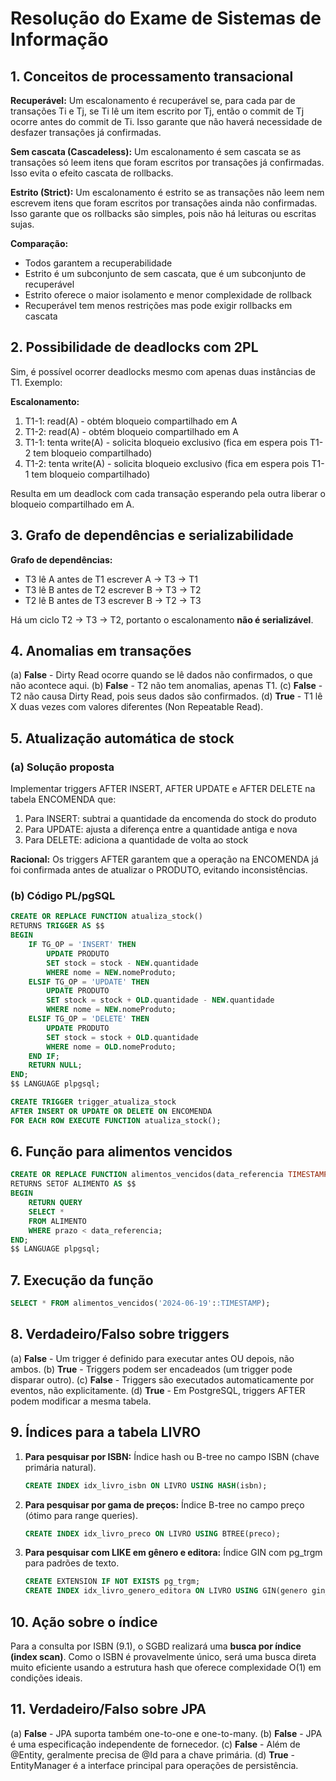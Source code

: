 # Resolução do Exame de Sistemas de Informação

## 1. Conceitos de processamento transacional

**Recuperável:** Um escalonamento é recuperável se, para cada par de transações Ti e Tj, se Ti lê um item escrito por Tj, então o commit de Tj ocorre antes do commit de Ti. Isso garante que não haverá necessidade de desfazer transações já confirmadas.

**Sem cascata (Cascadeless):** Um escalonamento é sem cascata se as transações só leem itens que foram escritos por transações já confirmadas. Isso evita o efeito cascata de rollbacks.

**Estrito (Strict):** Um escalonamento é estrito se as transações não leem nem escrevem itens que foram escritos por transações ainda não confirmadas. Isso garante que os rollbacks são simples, pois não há leituras ou escritas sujas.

**Comparação:**
- Todos garantem a recuperabilidade
- Estrito é um subconjunto de sem cascata, que é um subconjunto de recuperável
- Estrito oferece o maior isolamento e menor complexidade de rollback
- Recuperável tem menos restrições mas pode exigir rollbacks em cascata

## 2. Possibilidade de deadlocks com 2PL

Sim, é possível ocorrer deadlocks mesmo com apenas duas instâncias de T1. Exemplo:

**Escalonamento:**
1. T1-1: read(A) - obtém bloqueio compartilhado em A
2. T1-2: read(A) - obtém bloqueio compartilhado em A
3. T1-1: tenta write(A) - solicita bloqueio exclusivo (fica em espera pois T1-2 tem bloqueio compartilhado)
4. T1-2: tenta write(A) - solicita bloqueio exclusivo (fica em espera pois T1-1 tem bloqueio compartilhado)

Resulta em um deadlock com cada transação esperando pela outra liberar o bloqueio compartilhado em A.

## 3. Grafo de dependências e serializabilidade

**Grafo de dependências:**
- T3 lê A antes de T1 escrever A → T3 → T1
- T3 lê B antes de T2 escrever B → T3 → T2
- T2 lê B antes de T3 escrever B → T2 → T3

Há um ciclo T2 → T3 → T2, portanto o escalonamento **não é serializável**.

## 4. Anomalias em transações

(a) **False** - Dirty Read ocorre quando se lê dados não confirmados, o que não acontece aqui.
(b) **False** - T2 não tem anomalias, apenas T1.
(c) **False** - T2 não causa Dirty Read, pois seus dados são confirmados.
(d) **True** - T1 lê X duas vezes com valores diferentes (Non Repeatable Read).

## 5. Atualização automática de stock

### (a) Solução proposta

Implementar triggers AFTER INSERT, AFTER UPDATE e AFTER DELETE na tabela ENCOMENDA que:
1. Para INSERT: subtrai a quantidade da encomenda do stock do produto
2. Para UPDATE: ajusta a diferença entre a quantidade antiga e nova
3. Para DELETE: adiciona a quantidade de volta ao stock

**Racional:** Os triggers AFTER garantem que a operação na ENCOMENDA já foi confirmada antes de atualizar o PRODUTO, evitando inconsistências.

### (b) Código PL/pgSQL

```sql
CREATE OR REPLACE FUNCTION atualiza_stock()
RETURNS TRIGGER AS $$
BEGIN
    IF TG_OP = 'INSERT' THEN
        UPDATE PRODUTO 
        SET stock = stock - NEW.quantidade
        WHERE nome = NEW.nomeProduto;
    ELSIF TG_OP = 'UPDATE' THEN
        UPDATE PRODUTO
        SET stock = stock + OLD.quantidade - NEW.quantidade
        WHERE nome = NEW.nomeProduto;
    ELSIF TG_OP = 'DELETE' THEN
        UPDATE PRODUTO
        SET stock = stock + OLD.quantidade
        WHERE nome = OLD.nomeProduto;
    END IF;
    RETURN NULL;
END;
$$ LANGUAGE plpgsql;

CREATE TRIGGER trigger_atualiza_stock
AFTER INSERT OR UPDATE OR DELETE ON ENCOMENDA
FOR EACH ROW EXECUTE FUNCTION atualiza_stock();
```

## 6. Função para alimentos vencidos

```sql
CREATE OR REPLACE FUNCTION alimentos_vencidos(data_referencia TIMESTAMP)
RETURNS SETOF ALIMENTO AS $$
BEGIN
    RETURN QUERY
    SELECT *
    FROM ALIMENTO
    WHERE prazo < data_referencia;
END;
$$ LANGUAGE plpgsql;
```

## 7. Execução da função

```sql
SELECT * FROM alimentos_vencidos('2024-06-19'::TIMESTAMP);
```

## 8. Verdadeiro/Falso sobre triggers

(a) **False** - Um trigger é definido para executar antes OU depois, não ambos.
(b) **True** - Triggers podem ser encadeados (um trigger pode disparar outro).
(c) **False** - Triggers são executados automaticamente por eventos, não explicitamente.
(d) **True** - Em PostgreSQL, triggers AFTER podem modificar a mesma tabela.

## 9. Índices para a tabela LIVRO

1. **Para pesquisar por ISBN:** Índice hash ou B-tree no campo ISBN (chave primária natural).
   ```sql
   CREATE INDEX idx_livro_isbn ON LIVRO USING HASH(isbn);
   ```

2. **Para pesquisar por gama de preços:** Índice B-tree no campo preço (ótimo para range queries).
   ```sql
   CREATE INDEX idx_livro_preco ON LIVRO USING BTREE(preco);
   ```

3. **Para pesquisar com LIKE em gênero e editora:** Índice GIN com pg_trgm para padrões de texto.
   ```sql
   CREATE EXTENSION IF NOT EXISTS pg_trgm;
   CREATE INDEX idx_livro_genero_editora ON LIVRO USING GIN(genero gin_trgm_ops, editora gin_trgm_ops);
   ```

## 10. Ação sobre o índice

Para a consulta por ISBN (9.1), o SGBD realizará uma **busca por índice (index scan)**. Como o ISBN é provavelmente único, será uma busca direta muito eficiente usando a estrutura hash que oferece complexidade O(1) em condições ideais.

## 11. Verdadeiro/Falso sobre JPA

(a) **False** - JPA suporta também one-to-one e one-to-many.
(b) **False** - JPA é uma especificação independente de fornecedor.
(c) **False** - Além de @Entity, geralmente precisa de @Id para a chave primária.
(d) **True** - EntityManager é a interface principal para operações de persistência.
